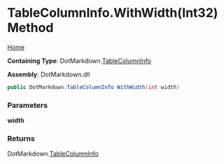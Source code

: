# TableColumnInfo\.WithWidth\(Int32\) Method

[Home](../../../README.md)

**Containing Type**: DotMarkdown\.[TableColumnInfo](../README.md)

**Assembly**: DotMarkdown\.dll

```csharp
public DotMarkdown.TableColumnInfo WithWidth(int width)
```

### Parameters

**width**

### Returns

DotMarkdown\.[TableColumnInfo](../README.md)

